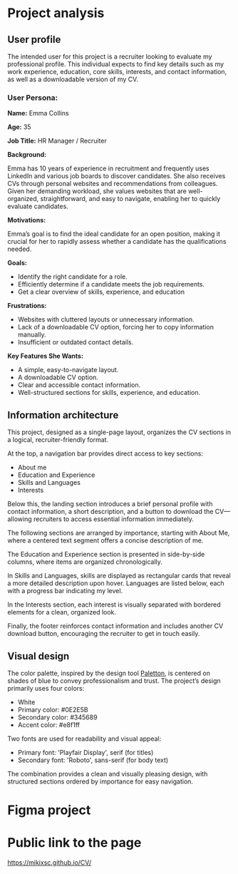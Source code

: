 # Project analysis
## User profile
The intended user for this project is a recruiter looking to evaluate my professional profile. This individual expects to find key details such as my work experience, education, core skills, interests, and contact information, as well as a downloadable version of my CV.


### User Persona:
**Name:** Emma Collins

**Age:** 35

**Job Title:** HR Manager / Recruiter

**Background:**

Emma has 10 years of experience in recruitment and frequently uses LinkedIn and various job boards to discover candidates. She also receives CVs through personal websites and recommendations from colleagues. Given her demanding workload, she values websites that are well-organized, straightforward, and easy to navigate, enabling her to quickly evaluate candidates.

**Motivations:**

Emma’s goal is to find the ideal candidate for an open position, making it crucial for her to rapidly assess whether a candidate has the qualifications needed.

**Goals:**

- Identify the right candidate for a role.
- Efficiently determine if a candidate meets the job requirements.
- Get a clear overview of skills, experience, and education

**Frustrations:**

- Websites with cluttered layouts or unnecessary information.
- Lack of a downloadable CV option, forcing her to copy information manually.
- Insufficient or outdated contact details.

**Key Features She Wants:**

- A simple, easy-to-navigate layout.
- A downloadable CV option.
- Clear and accessible contact information.
- Well-structured sections for skills, experience, and education.


## Information architecture
This project, designed as a single-page layout, organizes the CV sections in a logical, recruiter-friendly format.

At the top, a navigation bar provides direct access to key sections:
- About me 
- Education and Experience
- Skills and Languages
- Interests

Below this, the landing section introduces a brief personal profile with contact information, a short description, and a button to download the CV—allowing recruiters to access essential information immediately.

The following sections are arranged by importance, starting with About Me, where a centered text segment offers a concise description of me.

The Education and Experience section is presented in side-by-side columns, where items are organized chronologically.

In Skills and Languages, skills are displayed as rectangular cards that reveal a more detailed description upon hover. Languages are listed below, each with a progress bar indicating my level.

In the Interests section, each interest is visually separated with bordered elements for a clean, organized look.

Finally, the footer reinforces contact information and includes another CV download button, encouraging the recruiter to get in touch easily.

## Visual design

The color palette, inspired by the design tool [Paletton](https://paletton.com/), is centered on shades of blue to convey professionalism and trust. The project’s design primarily uses four colors:

- White
- Primary color: #0E2E5B
- Secondary color: #345689
- Accent color: #e8f1ff

Two fonts are used for readability and visual appeal:
- Primary font: 'Playfair Display', serif (for titles)
- Secondary font: 'Roboto', sans-serif (for body text)

The combination provides a clean and visually pleasing design, with structured sections ordered by importance for easy navigation.


# Figma project

# Public link to the page
https://mikixsc.github.io/CV/

